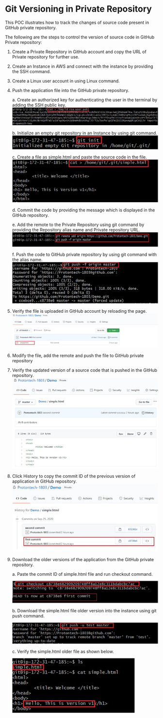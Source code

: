 # Git Versioning in Private Repository

This POC illustrates how to track the changes of source code present in GitHub private repository.

The following are the steps to control the version of source code in GitHub Private repository:
1.	Create a Private Repository in GitHub account and copy the URL of Private repository for further use.
2.	Create an Instance in AWS and connect with the instance by providing the SSH command.
3.	Create a Linux user account in using Linux command.
4.	Push the application file into the GitHub private repository.
    
    a.	Create an authorized key for authenticating the user in the terminal by adding the SSH public key.
            ![Alt text](https://github.com/Protontech-1803/devops/blob/master/GitVersioning/SSH_key.jpg)
            
    b.	Initialize an empty git repository in an Instance by using git command.
            ![Alt text](https://github.com/Protontech-1803/devops/blob/master/GitVersioning/Initialize.jpg)
            
    c.	Create a file as simple.html and paste the source code in the file.
            ![Alt text](https://github.com/Protontech-1803/devops/blob/master/GitVersioning/Simple_file1.jpg)
            
    d.	Commit the code by providing the message which is displayed in the GitHub repository.
    
    e.	Add the remote to the Private Repository using git command by providing the Repository alias name and Private repository URL.
            ![Alt text](https://github.com/Protontech-1803/devops/blob/master/GitVersioning/Remote.jpg) 
    
    f.	Push the code to GitHub private repository by using git command with the alias name.
            ![Alt text](https://github.com/Protontech-1803/devops/blob/master/GitVersioning/Push_File1.jpg) 

5.	Verify the file is uploaded in GitHub account by reloading the page.
    ![Alt text](https://github.com/Protontech-1803/devops/blob/master/GitVersioning/Repo_firstcommit.jpg) 

6.	Modify the file, add the remote and push the file to GitHub private repository

7.	Verify the updated version of a source code that is pushed in the GitHub repository.
    ![Alt text](https://github.com/Protontech-1803/devops/blob/master/GitVersioning/Repo_secondcommit.jpg) 

8.	Click History to copy the commit ID of the previous version of application in GitHub repository.
    ![Alt text](https://github.com/Protontech-1803/devops/blob/master/GitVersioning/Repo_history.jpg) 

9.	Download the older versions of the application from the GitHub private repository.
    
    a.	Paste the commit ID of simple.html file and run checkout command.
    
      ![Alt text](https://github.com/Protontech-1803/devops/blob/master/GitVersioning/Checkout.jpg) 
      

    b.	Download the simple.html file older version into the instance using git push command.
         
      ![Alt text](https://github.com/Protontech-1803/devops/blob/master/GitVersioning/Push_File2.jpg) 
      
        
    c.	Verify the simple.html older file as shown below.
         
      ![Alt text](https://github.com/Protontech-1803/devops/blob/master/GitVersioning/Simple_File2.jpg) 
      
